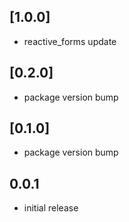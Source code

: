 ## [1.0.0]
* reactive_forms update

## [0.2.0]
* package version bump

## [0.1.0]
* package version bump

## 0.0.1
* initial release
